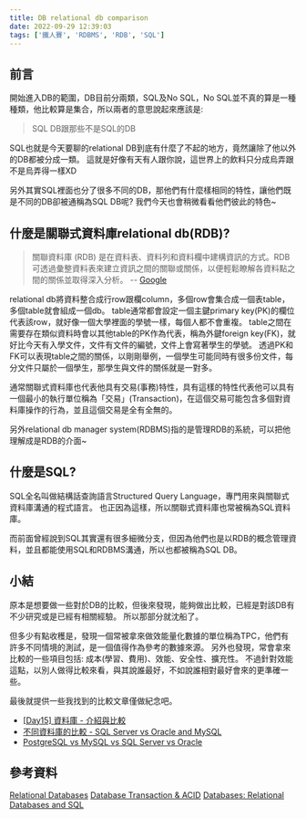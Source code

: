 ```yaml
---
title: DB relational db comparison
date: 2022-09-29 12:39:03
tags: ['鐵人賽', 'RDBMS', 'RDB', 'SQL']
---
```

## 前言
開始進入DB的範圍，DB目前分兩類，SQL及No SQL，No SQL並不真的算是一種種類，他比較算是集合，所以兩者的意思說起來應該是:
> SQL DB跟那些不是SQL的DB

SQL也就是今天要聊的relational DB到底有什麼了不起的地方，竟然讓除了他以外的DB都被分成一類。
這就是好像有天有人跟你說，這世界上的飲料只分成烏弄跟不是烏弄得一樣XD

另外其實SQL裡面也分了很多不同的DB，那他們有什麼樣相同的特性，讓他們既是不同的DB卻被通稱為SQL DB呢?
我們今天也會稍微看看他們彼此的特色~

## 什麼是關聯式資料庫relational db(RDB)?
> 關聯資料庫 (RDB) 是在資料表、資料列和資料欄中建構資訊的方式。RDB 可透過彙整資料表來建立資訊之間的關聯或關係，以便輕鬆瞭解各資料點之間的關係並取得深入分析。
> -- [Google](https://cloud.google.com/learn/what-is-a-relational-database)

relational db將資料整合成行row跟欄column，多個row會集合成一個表table，多個table就會組成一個db。
table通常都會設定一個主鍵primary key(PK)的欄位代表該row，就好像一個大學裡面的學號一樣，每個人都不會重複。
table之間在需要存在類似資料時會以其他table的PK作為代表，稱為外鍵foreign key(FK)，就好比今天有入學文件，文件有文件的編號，文件上會寫著學生的學號。
透過PK和FK可以表現table之間的關係，以剛剛舉例，一個學生可能同時有很多份文件，每分文件只屬於一個學生，那學生與文件的關係就是一對多。

通常關聯式資料庫也代表他具有交易(事務)特性，具有這樣的特性代表他可以具有一個最小的執行單位稱為「交易」(Transaction)，在這個交易可能包含多個對資料庫操作的行為，並且這個交易是全有全無的。

另外relational db manager system(RDBMS)指的是管理RDB的系統，可以把他理解成是RDB的介面~

## 什麼是SQL?
SQL全名叫做結構話查詢語言Structured Query Language，專門用來與關聯式資料庫溝通的程式語言。
也正因為這樣，所以關聯式資料庫也常被稱為SQL資料庫。

而前面曾經說到SQL其實還有很多細微分支，但因為他們也是以RDB的概念管理資料，並且都能使用SQL和RDBMS溝通，所以也都被稱為SQL DB。
 
## 小結
原本是想要做一些對於DB的比較，但後來發現，能夠做出比較，已經是對該DB有不少研究或是已經有相關經驗。
所以那部分就沈船了。

但多少有點收穫是，發現一個常被拿來做效能量化數據的單位稱為TPC，他們有許多不同情境的測試，是一個值得作為參考的數據來源。
另外也發現，常會拿來比較的一些項目包括: 成本(學習、費用)、效能、安全性、擴充性。
不過針對效能這點，以別人做得比較來看，與其說誰最好，不如說誰相對最好會來的更準確一些。

最後就提供一些我找到的比較文章僅做紀念吧。
- [[Day15] 資料庫 - 介紹與比較](https://ithelp.ithome.com.tw/articles/10206222)
- [不同資料庫的比較 - SQL Server vs Oracle and MySQL](http://caryhsu.blogspot.com/2011/06/sql-server-vs-oracle-and-mysql.html)
- [PostgreSQL vs MySQL vs SQL Server vs Oracle](https://faq.postgresql.tw/postgresql-vs-mysql-vs-sql-server-vs-oracle)

## 參考資料
[Relational Databases](https://www.ibm.com/cloud/learn/relational-databases)
[Database Transaction & ACID](https://oldmo860617.medium.com/database-transaction-acid-156a3b75845e)
[Databases: Relational Databases and SQL](https://www.edx.org/course/databases-5-sql)